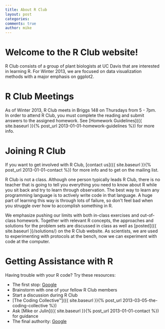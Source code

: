 ```yaml
---
title: About R Club
layout: post
categories:
comments: true
author: mike
---
```


# Welcome to the R Club website!

R Club consists of a group of plant biologists at UC Davis that are interested in learning R. For Winter 2013, we are focused on data visualization methods with a major emphasis on ggplot2.

# R Club Meetings

As of Winter 2013, R Club meets in Briggs 148 on Thursdays from 5 - 7pm. In order to attend R Club, you must complete the reading and submit answers to the assigned homework. See [Homework Guidelines]({{ site.baseurl }}{% post_url 2013-01-01-homework-guidelines %}) for more info.

# Joining R Club

If you want to get involved with R Club, [contact us]({{ site.baseurl }}{% post_url 2013-01-01-contact %}) for more info and to get on the mailing list.

R Club is not a class. Although one person typically leads R Club, there is no teacher that is going to tell you everything you need to know about R while you sit back and try to learn through observation. The best way to learn any programming language is to actively write code in that language. A huge part of learning this way is through lots of failure, so don't feel bad when you struggle over how to accomplish something in R.

We emphasize pushing our limits with both in-class exercises and out-of-class homework. Together with relevant R concepts, the approaches and solutions for the problem sets are discussed in class as well as [posted]({{ site.baseurl }}/solutions/) on the R Club website. As scientists, we are used to experimenting with protocols at the bench, now we can experiment with code at the computer.

# Getting Assistance with R

Having trouble with your R code? Try these resources:

- The first stop: [Google](https://www.google.com/)
- Brainstorm with one of your fellow R Club members
- Start a discussion during R Club
- [The Coding Collective™]({{ site.baseurl }}{% post_url 2013-03-05-the-coding-collective %})
- Ask [Mike or Julin]({{ site.baseurl }}{% post_url 2013-01-01-contact %}) for guidance
- The final authority: [Google](https://www.google.com/)




